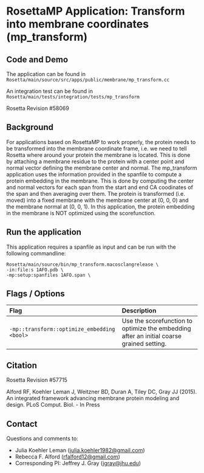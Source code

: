 # RosettaMP Application: Transform into membrane coordinates (mp_transform)

## Code and Demo
The application can be found in `Rosetta/main/source/src/apps/public/membrane/mp_transform.cc` 

An integration test can be found in `Rosetta/main/tests/integration/tests/mp_transform`

Rosetta Revision #58069

## Background

For applications based on RosettaMP to work properly, the protein needs to be transformed into the membrane coordinate frame, i.e. we need to tell Rosetta where around your protein the membrane is located. This is done by attaching a membrane residue to the protein with a center point and normal vector defining the membrane center and normal. The mp_transform application uses the information provided in the spanfile to compute a protein embedding in the membrane. This is done by computing the center and normal vectors for each span from the start and end CA coodinates of the span and then averaging over them. The protein is transformed (i.e. moved) into a fixed membrane with the membrane center at (0, 0, 0) and the membrane normal at (0, 0, 1). In this application, the protein embedding in the membrane is NOT optimized using the scorefunction.

## Run the application

This application requires a spanfile as input and can be run with the following commandline: 

```
Rosetta/main/source/bin/mp_transform.macosclangrelease \
-in:file:s 1AFO.pdb \
-mp:setup:spanfiles 1AFO.span \
```

## Flags / Options

|**Flag**|**Description**|
|:-------|:--------------|
|`-mp::transform::optimize_embedding <bool>` | Use the scorefunction to optimize the embedding after an initial coarse grained setting.|

## Citation
Rosetta Revision #57715

Alford RF, Koehler Leman J, Weitzner BD, Duran A, Tiley DC, Gray JJ (2015). An integrated framework advancing membrane protein modeling and design. PLoS Comput. Biol. - In Press

## Contact

Questions and comments to: 
 - Julia Koehler Leman ([julia.koehler1982@gmail.com](julia.koehler1982@gmail.com))
 - Rebecca F. Alford ([rfalford12@gmail.com](rfalford12@gmail.com))
 - Corresponding PI: Jeffrey J. Gray ([jgray@jhu.edu](jgray@jhu.edu))
